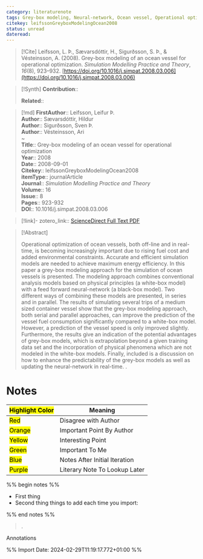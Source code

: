 ```yaml
---
category: literaturenote
tags: Grey-box modeling, Neural-network, Ocean vessel, Operational optimization, read
citekey: leifssonGreyboxModelingOcean2008
status: unread
dateread:
---
```


> [!Cite]
> Leifsson, L. Þ., Sævarsdóttir, H., Sigurðsson, S. Þ., & Vésteinsson, A. (2008). Grey-box modeling of an ocean vessel for operational optimization. _Simulation Modelling Practice and Theory_, _16_(8), 923–932. [https://doi.org/10.1016/j.simpat.2008.03.006](https://doi.org/10.1016/j.simpat.2008.03.006)

>[!Synth]
>**Contribution**:: 
>
>**Related**:: 
>

>[!md]
> **FirstAuthor**:: Leifsson, Leifur Þ.  
> **Author**:: Sævarsdóttir, Hildur  
> **Author**:: Sigurðsson, Sven Þ.  
> **Author**:: Vésteinsson, Ari  
~    
> **Title**:: Grey-box modeling of an ocean vessel for operational optimization  
> **Year**:: 2008  
> **Date**:: 2008-09-01  
> **Citekey**:: leifssonGreyboxModelingOcean2008  
> **itemType**:: journalArticle  
> **Journal**:: *Simulation Modelling Practice and Theory*  
> **Volume**:: 16  
> **Issue**:: 8   
> **Pages**:: 923-932  
> **DOI**:: 10.1016/j.simpat.2008.03.006    

> [!link]-
> zotero_link:: [ScienceDirect Full Text PDF](zotero://select/library/items/T5MJJXJC)


> [!Abstract]
>
> Operational optimization of ocean vessels, both off-line and in real-time, is becoming increasingly important due to rising fuel cost and added environmental constraints. Accurate and efficient simulation models are needed to achieve maximum energy efficiency. In this paper a grey-box modeling approach for the simulation of ocean vessels is presented. The modeling approach combines conventional analysis models based on physical principles (a white-box model) with a feed forward neural-network (a black-box model). Two different ways of combining these models are presented, in series and in parallel. The results of simulating several trips of a medium sized container vessel show that the grey-box modeling approach, both serial and parallel approaches, can improve the prediction of the vessel fuel consumption significantly compared to a white-box model. However, a prediction of the vessel speed is only improved slightly. Furthermore, the results give an indication of the potential advantages of grey-box models, which is extrapolation beyond a given training data set and the incorporation of physical phenomena which are not modeled in the white-box models. Finally, included is a discussion on how to enhance the predictability of the grey-box models as well as updating the neural-network in real-time.
>.
> 
# Notes

| <mark class="hltr-grey">Highlight Color</mark> | Meaning                       |
| ---------------------------------------------- | ----------------------------- |
| <mark class="hltr-red">Red</mark>              | Disagree with Author          |
| <mark class="hltr-orange">Orange</mark>        | Important Point By Author     |
| <mark class="hltr-yellow">Yellow</mark>        | Interesting Point             |
| <mark class="hltr-green">Green</mark>          | Important To Me               |
| <mark class="hltr-blue">Blue</mark>            | Notes After Initial Iteration |
| <mark class="hltr-purple">Purple</mark>        | Literary Note To Lookup Later |

%% begin notes %%
- First thing
- Second thing
things to add each time you import:

%% end notes %%

>.
 
 Annotations


%% Import Date: 2024-02-29T11:19:17.772+01:00 %%
